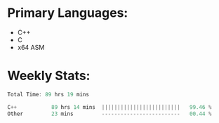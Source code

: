 # Primary Languages:
- C++
- C
- x64 ASM

# Weekly Stats:
<!--START_SECTION:waka-->

```C++
Total Time: 89 hrs 19 mins

C++           89 hrs 14 mins  |||||||||||||||||||||||||   99.46 %
Other         23 mins         -------------------------   00.44 %
```

<!--END_SECTION:waka-->


